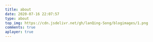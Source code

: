 ```yaml
---
title: about
date: 2020-07-16 22:07:57
type: about
top_img: https://cdn.jsdelivr.net/gh/lanQing-Song/blogimages/1.png
comments: true
aplayer: true
---
```

